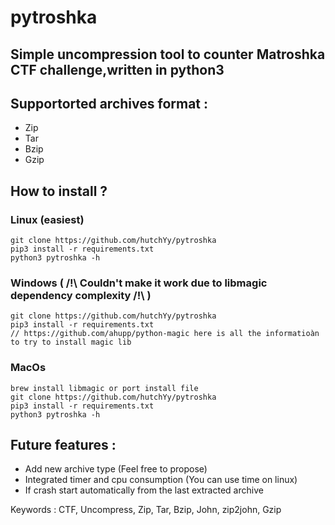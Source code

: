# pytroshka

## Simple uncompression tool to counter Matroshka CTF challenge,written in python3

## Supportorted archives format :
- Zip
- Tar
- Bzip
- Gzip

## How to install ?

### Linux (easiest)

    git clone https://github.com/hutchYy/pytroshka
    pip3 install -r requirements.txt
    python3 pytroshka -h

### Windows ( /!\ Couldn't make it work due to libmagic dependency complexity /!\\ )

    git clone https://github.com/hutchYy/pytroshka
    pip3 install -r requirements.txt
    // https://github.com/ahupp/python-magic here is all the informatioàn to try to install magic lib

### MacOs

    brew install libmagic or port install file
    git clone https://github.com/hutchYy/pytroshka
    pip3 install -r requirements.txt
    python3 pytroshka -h

## Future features :

- Add new archive type (Feel free to propose)
- Integrated timer and cpu consumption (You can use time on linux)
- If crash start automatically from the last extracted archive

Keywords : CTF, Uncompress, Zip, Tar, Bzip, John, zip2john, Gzip
